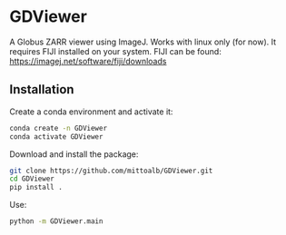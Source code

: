 # GDViewer

A Globus ZARR viewer using ImageJ. Works with linux only (for now). It requires FIJI installed on your system.
FIJI can be found: https://imagej.net/software/fiji/downloads


## Installation


Create a conda environment and activate it:
```bash
conda create -n GDViewer
conda activate GDViewer
```
Download and install the package:

```bash
git clone https://github.com/mittoalb/GDViewer.git
cd GDViewer
pip install .
```
Use:
```bash
python -m GDViewer.main
```

